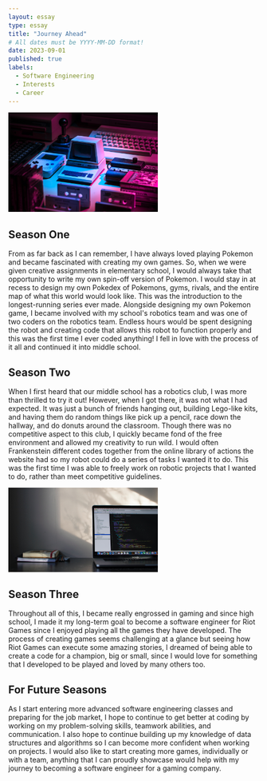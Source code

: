 ```yaml
---
layout: essay
type: essay
title: "Journey Ahead"
# All dates must be YYYY-MM-DD format!
date: 2023-09-01
published: true
labels:
  - Software Engineering
  - Interests
  - Career
---
```


<img width="300px" class="float-end ps-4" src="../img/gameconsole.jpg" alt="A bunch of gaming consoles.">

## Season One
From as far back as I can remember, I have always loved playing Pokemon and became fascinated with creating my own games. So, when we were given creative assignments in elementary school, I would always take that opportunity to write my own spin-off version of Pokemon. I would stay in at recess to design my own Pokedex of Pokemons, gyms, rivals, and the entire map of what this world would look like. This was the introduction to the longest-running series ever made. Alongside designing my own Pokemon game, I became involved with my school's robotics team and was one of two coders on the robotics team. Endless hours would be spent designing the robot and creating code that allows this robot to function properly and this was the first time I ever coded anything! I fell in love with the process of it all and continued it into middle school. 

## Season Two
When I first heard that our middle school has a robotics club, I was more than thrilled to try it out! However, when I got there, it was not what I had expected. It was just a bunch of friends hanging out, building Lego-like kits, and having them do random things like pick up a pencil, race down the hallway, and do donuts around the classroom. Though there was no competitive aspect to this club, I quickly became fond of the free environment and allowed my creativity to run wild. I would often Frankenstein different codes together from the online library of actions the website had so my robot could do a series of tasks I wanted it to do. This was the first time I was able to freely work on robotic projects that I wanted to do, rather than meet competitive guidelines.

<img width="300px" class="float-end ps-4" src="../img/codingdesk.jpg" alt="A desk with a laptop on top.">

## Season Three
Throughout all of this, I became really engrossed in gaming and since high school, I made it my long-term goal to become a software engineer for Riot Games since I enjoyed playing all the games they have developed. The process of creating games seems challenging at a glance but seeing how Riot Games can execute some amazing stories, I dreamed of being able to create a code for a champion, big or small, since I would love for something that I developed to be played and loved by many others too.

## For Future Seasons
As I start entering more advanced software engineering classes and preparing for the job market, I hope to continue to get better at coding by working on my problem-solving skills, teamwork abilities, and communication. I also hope to continue building up my knowledge of data structures and algorithms so I can become more confident when working on projects. I would also like to start creating more games, individually or with a team, anything that I can proudly showcase would help with my journey to becoming a software engineer for a gaming company.
